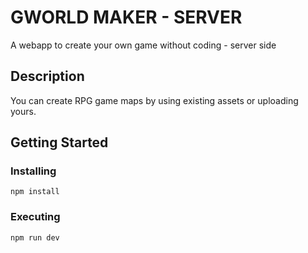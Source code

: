 # GWORLD MAKER - SERVER

A webapp to create your own game without coding - server side

## Description

You can create RPG game maps by using existing assets or uploading yours.

## Getting Started


### Installing

```
npm install
```

### Executing

```
npm run dev
```
